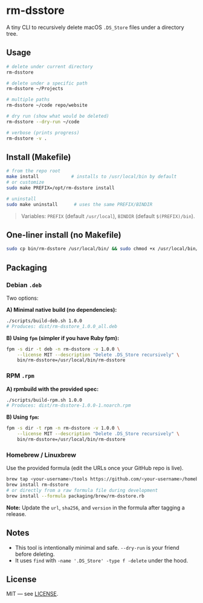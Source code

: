 # rm-dsstore

A tiny CLI to recursively delete macOS `.DS_Store` files under a directory tree.

## Usage

```bash
# delete under current directory
rm-dsstore

# delete under a specific path
rm-dsstore ~/Projects

# multiple paths
rm-dsstore ~/code repo/website

# dry run (show what would be deleted)
rm-dsstore --dry-run ~/code

# verbose (prints progress)
rm-dsstore -v .
```

## Install (Makefile)

```bash
# from the repo root
make install            # installs to /usr/local/bin by default
# or customize
sudo make PREFIX=/opt/rm-dsstore install

# uninstall
sudo make uninstall      # uses the same PREFIX/BINDIR
```

> Variables: `PREFIX` (default `/usr/local`), `BINDIR` (default `$(PREFIX)/bin`).

## One-liner install (no Makefile)

```bash
sudo cp bin/rm-dsstore /usr/local/bin/ && sudo chmod +x /usr/local/bin/rm-dsstore
```

## Packaging

### Debian `.deb`

Two options:

**A) Minimal native build (no dependencies):**

```bash
./scripts/build-deb.sh 1.0.0
# Produces: dist/rm-dsstore_1.0.0_all.deb
```

**B) Using `fpm` (simpler if you have Ruby fpm):**

```bash
fpm -s dir -t deb -n rm-dsstore -v 1.0.0 \
	--license MIT --description "Delete .DS_Store recursively" \
	bin/rm-dsstore=/usr/local/bin/rm-dsstore
```

### RPM `.rpm`

**A) rpmbuild with the provided spec:**

```bash
./scripts/build-rpm.sh 1.0.0
# Produces: dist/rm-dsstore-1.0.0-1.noarch.rpm
```

**B) Using `fpm`:**

```bash
fpm -s dir -t rpm -n rm-dsstore -v 1.0.0 \
	--license MIT --description "Delete .DS_Store recursively" \
	bin/rm-dsstore=/usr/local/bin/rm-dsstore
```

### Homebrew / Linuxbrew

Use the provided formula (edit the URLs once your GitHub repo is live).

```bash
brew tap <your-username>/tools https://github.com/<your-username>/homebrew-tools
brew install rm-dsstore
# or directly from a raw formula file during development
brew install --formula packaging/brew/rm-dsstore.rb
```

**Note:** Update the `url`, `sha256`, and `version` in the formula after tagging a release.

## Notes

* This tool is intentionally minimal and safe. `--dry-run` is your friend before deleting.
* It uses `find` with `-name '.DS_Store' -type f -delete` under the hood.

## License

MIT — see [LICENSE](LICENSE).